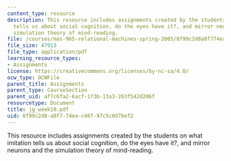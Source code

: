 ```yaml
---
content_type: resource
description: This resource includes assignments created by the students on what imitation
  tells us about social cognition, do the eyes have it?, and mirror neurons and the
  simulation theory of mind-reading.
file: /courses/mas-965-relational-machines-spring-2005/8f99c2d8a0f774eac46f97c5c0d7bef2_jg_week10.pdf
file_size: 47913
file_type: application/pdf
learning_resource_types:
- Assignments
license: https://creativecommons.org/licenses/by-nc-sa/4.0/
ocw_type: OCWFile
parent_title: Assignments
parent_type: CourseSection
parent_uid: af7c6fa2-6acf-1f3b-13a3-263f542d206f
resourcetype: Document
title: jg_week10.pdf
uid: 8f99c2d8-a0f7-74ea-c46f-97c5c0d7bef2
---
```

This resource includes assignments created by the students on what imitation tells us about social cognition, do the eyes have it?, and mirror neurons and the simulation theory of mind-reading.